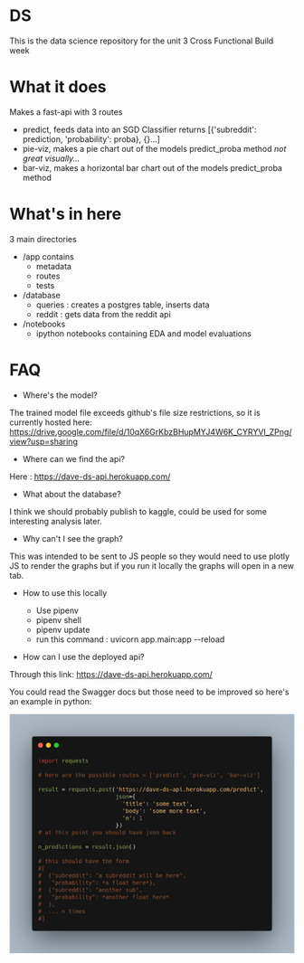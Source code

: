 # DS

This is the data science repository for the unit 3 Cross Functional Build week

# What it does
Makes a fast-api with 3 routes
- predict, feeds data into an SGD Classifier returns [{'subreddit': prediction, 'probability': proba}, {}...]
- pie-viz, makes a pie chart out of the models predict_proba method *not great visually...*
- bar-viz, makes a horizontal bar chart out of the models predict_proba method

# What's in here
3 main directories

- /app contains
  - metadata
  - routes
  - tests
- /database
  - queries : creates a postgres table, inserts data
  - reddit : gets data from the reddit api
- /notebooks
  - ipython notebooks containing EDA and model evaluations

# FAQ
- Where's the model?

The trained model file exceeds github's file size restrictions, 
so it is currently hosted here: https://drive.google.com/file/d/10qX6GrKbzBHupMYJ4W6K_CYRYVI_ZPng/view?usp=sharing

- Where can we find the api?

Here : https://dave-ds-api.herokuapp.com/

- What about the database?

I think we should probably publish to kaggle, could be used for some interesting analysis later.

- Why can't I see the graph?

This was intended to be sent to JS people so they would need to use plotly JS to render the graphs but if you run it 
locally the graphs will open in a new tab.

- How to use this locally
  - Use pipenv
  - pipenv shell
  - pipenv update
  - run this command : uvicorn app.main:app --reload

- How can I use the deployed api?

Through this link: https://dave-ds-api.herokuapp.com/

You could read the Swagger docs but those need to be improved so here's an example in python:

![alt text](carbon.png "Python Example")
